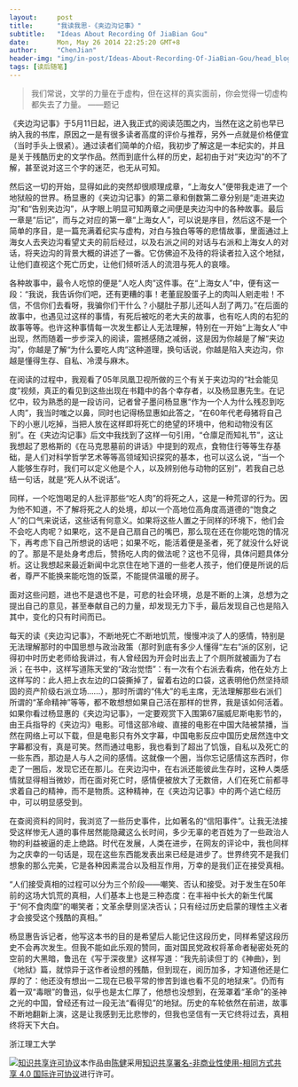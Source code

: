 ```yaml
---
layout:     post
title:      "我读我思-《夹边沟记事》"
subtitle:   "Ideas About Recording Of JiaBian Gou"
date:       Mon, May 26 2014 22:25:20 GMT+8
author:     "ChenJian"
header-img: "img/in-post/Ideas-About-Recording-Of-JiaBian-Gou/head_blog.jpg"
tags: [读后随笔]
---
```


> 我们常说，文学的力量在于虚构，但在这样的真实面前，你会觉得一切虚构都失去了力量。
> ——题记

《夹边沟记事》于5月11日起，进入我正式的阅读范围之内，当然在这之前也早已纳入我的书库，原因之一是有很多读者高度的评价与推荐，另外一点就是价格便宜（当时手头上很紧）。通过读者们简单的介绍，我初步了解这是一本纪实的，并且是关于残酷历史的文学作品。然而到底什么样的历史，起初由于对“夹边沟”的不了解，甚至说对这三个字的迷茫，也无从可知。

然后这一切的开始，显得如此的突然却很顺理成章，“上海女人”便带我走进了一个地狱般的世界。杨显惠的《夹边沟记事》的第二章和倒数第二章分别是“走进夹边沟”和“告别夹边沟”，从字眼上明显可知两章之间便是夹边沟中的各种故事。最后一章是“后记”，而与之对应的第一章“上海女人”，可以说是序目，然后这不是一个简单的序目，是一篇充满着纪实与虚构，对白与独白等等的悲情故事，里面通过上海女人去夹边沟看望丈夫的前后经过，以及右派之间的对话与右派和上海女人的对话，将夹边沟的背景大概的讲述了一番。它仿佛迫不及待的将读者拉入这个地狱，让他们直视这个死亡历史，让他们倾听活人的流泪与死人的哀嚎。

各种故事中，最令人吃惊的便是“人吃人肉”这件事。在“上海女人”中，便有这一段：“我说，我告诉你们吧，还有更糟的事！老董屁股蛋子上的肉叫人剜走啦！不信，不信你们去看呀，我骗你们干什么？小腿肚子那儿还叫人刮了两刀。”在后面的故事中，也遇见过这样的事情，有死后被吃的老大夫的故事，也有吃人肉的右犯的故事等等。也许这种事情每一次发生都让人无法理解，特别在一开始“上海女人”中出现，然而随着一步步深入的阅读，震撼感随之减弱，这是因为你越是了解“夹边沟”，你越是了解“为什么要吃人肉”这种道理，换句话说，你越是陷入夹边沟，你越是懂得生存、自私、冷漠与麻木。

在阅读的过程中，我观看了05年凤凰卫视所做的三个有关于夹边沟的“社会能见度”视频，真正的看见到这些出现在书籍中的各个幸存者，以及杨显惠先生。在记忆中，较为熟悉的是一段访问，记者曾子墨问杨显惠“作为一个人为什么残忍到吃人肉”，我当时嗤之以鼻，同时也记得杨显惠如此答之，“在60年代老母猪将自己下的小崽儿吃掉，当把人放在这样即将死亡的绝望的环境中，他和动物没有区别”。在《夹边沟记事》后文中我找到了这样一句引用，“仓廪足而知礼节”，这让我想起了恩格斯的《在马克思墓前的讲话》中提到的观点，食物住行等等生存基础，是人们对科学哲学艺术等等高领域知识探究的基本，也可以这么说，“当一个人能够生存时，我们可以定义他是个人，以及辨别他与动物的区别”，若我自己总结一句话，就是“死人从不说话”。

同样，一个吃饱喝足的人批评那些“吃人肉”的将死之人，这是一种荒谬的行为。因为他不知道，不了解将死之人的处境，却以一个高地位高角度高道德的“饱食之人”的口气来说话，这些话有何意义。如果将这些人置之于同样的环境下，他们会不会吃人肉呢？如果吃，这不是自己扇自己的嘴巴，那么现在还在你能吃饱的情况下，再考虑下自己所想说的话吧；如果不吃，能活着便是圣者，死了就没什么好说的了。那是不是处身考虑后，赞扬吃人肉的做法呢？这也不见得，具体问题具体分析。这让我想起来最近新闻中北京住在地下道的一些老人孩子，他们便是所说的后者，尊严不能换来能吃饱的饭菜，不能提供温暖的房子。

面对这些问题，进也不是退也不是，可悲的社会环境，总是不断的上演，总想为之提出自己的意见，甚至奉献自己的力量，却发现无力下手，最后发现自己也是陷入其中，变化的只有时间而已。

每天的读《夹边沟记事》，不断地死亡不断地饥荒，慢慢冲淡了人的感情，特别是无法理解那时的中国思想与政治政策（那时到底有多少人懂得“左右”派的区别，记得初中时历史老师给我讲过，有人曾经因为开会时出去上了个厕所就被画为了右派；在书中，这样写道陈天堂的“政治觉悟”：有一次有个右派去看病，他在处方上这样写的：此人把上衣左边的口袋撕掉了，留着右边的口袋，这表明他仍然坚持顽固的资产阶级右派立场......），那时所谓的“伟大”的毛主席，无法理解那些右派们所谓的“革命精神”等等，都不敢想想如果自己活在那样的世界，我是该如何活着。如果你看过杨显惠的《夹边沟记事》，一定要观赏下入围第67届威尼斯电影节的，由王兵指导的《夹边沟》电影。可惜这部冷峻、直接的电影在中国大陆被禁播，当然在网络上可以下载，但是电影只有外文字幕，中国电影反应中国历史居然连中文字幕都没有，真是可笑。然而通过电影，我也看到了超出了饥饿，自私以及死亡的一些东西，那边是人与人之间的感情。这就像一个圈，当你忘记感情这东西时，你走了一圈后，发现它还在那儿。在夹边沟中，在右派还能彼此生存时，这种人类感情就显得相当微妙，而在面对死亡时，感情便被放大了无数倍，人们在死亡前都寻求着自己的精神，而不是物质。这种精神，在《夹边沟记事》中的两个逃亡经历中，可以明显感受到。

在查阅资料的同时，我浏览了一些历史事件，比如著名的“信阳事件”。让我无法接受这样惨无人道的事件居然能隐藏这么长时间，多少无辜的老百姓为了一些政治人物的利益被逼的走上绝路。时代在发展，人类在进步，在网友的评论中，我也同样为之庆幸的一句话是，现在这些东西能发表出来已经是进步了。世界终究不是我们想象的那么完美，它是各种因素混合以及相互作用，万幸的是我们正在接受真相。

“人们接受真相的过程可以分为三个阶段——嘲笑、否认和接受。对于发生在50年前的这场大饥荒的真相，人们基本上也是三种态度：在丰裕中长大的新生代属于“何不食肉糜”的嘲笑者；文革余孽则坚决否认；只有经过历史启蒙的理性主义者才会接受这个残酷的真相。”

杨显惠告诉记者，他写这本书的目的是希望后人能记住这段历史，同样希望这段历史不会再次发生。但我不能如此乐观的赞同，面对国民党政权将革命者秘密处死的空前的大黑暗，鲁迅在《写于深夜里》这样写道：“我先前读但丁的《神曲》，到《地狱》篇，就惊异于这作者设想的残酷，但到现在，阅历加多，才知道他还是仁厚的了：他还没有想出一二现在已极平常的惨苦到谁也看不见的地狱来”。仍而有着一双“毒眼”的鲁迅，似乎也是太仁厚了，他想也没想到，在笼罩着“革命”的圣神之光的中国，曾经还有过一段无法“看得见”的地狱。历史的车轮依然在前进，故事不断地翻新上演，这是让我感到无比悲惨的，但我也坚信有一天它终将过去，真相终将天下大白。

浙江理工大学

<a rel="license" href="http://creativecommons.org/licenses/by-nc-sa/4.0/"><img alt="知识共享许可协议" style="border-width:0" src="https://i.creativecommons.org/l/by-nc-sa/4.0/88x31.png" /></a>本作品由<a xmlns:cc="http://creativecommons.org/ns#" href="https://o-my-chenjian.com/2014/05/26/Ideas-About-Recording-Of-JiaBian-Gou/" property="cc:attributionName" rel="cc:attributionURL">陈健</a>采用<a rel="license" href="http://creativecommons.org/licenses/by-nc-sa/4.0/">知识共享署名-非商业性使用-相同方式共享 4.0 国际许可协议</a>进行许可。
